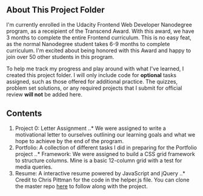 ## About This Project Folder
I'm currently enrolled in the Udacity Frontend Web Developer Nanodegree program, as a receipient of the Transcend Award. With this award, we have 3 months to complete the entire Frontend curriculum.  This is no easy feat, as the normal Nanodegree student takes 6-9 months to complete curriculum. I'm excited about being honored with this Award and happy to join over 50 other students in this program.

To help me track my progress and play around with what I've learned, I created this project folder. I will only include code for **optional** tasks assigned, such as those offered for additional practice. The quizzes, problem set solutions, or any required projects that I submit for official review **will not** be added here.

## Contents 
1. Project 0: Letter Assignment
..* We were assigned to write a motivational letter to ourselves outlining our learning goals and what we hope to achieve by the end of the program.
2. Portfolio: A collection of different tasks I did in preparing for the Portfolio project
..* Framework: We were assigned to build a CSS grid framework to structure columns. Mine is a basic 12-column grid with a test for media queries.
3. Resume: A interactive resume powered by JavaScript and jQuery
..* Credit to Chris Pittman for the code in the helper.js file. You can clone the master repo [here]("https://github.com/udacity/frontend-nanodegree-resume") to follow along with the project.
